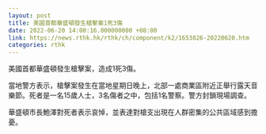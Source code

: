 ```yaml
---
layout: post
title: 美國首都華盛頓發生槍擊案1死3傷
date: 2022-06-20 14:00:16.000000000 +08:00
link: https://news.rthk.hk/rthk/ch/component/k2/1653826-20220620.htm
categories: rthk
---
```


美國首都華盛頓發生槍擊案，造成1死3傷。

當地警方表示，槍擊案發生在當地星期日晚上，北部一處商業區附近正舉行露天音樂節。死者是一名15歲人士，3名傷者之中，包括1名警察。警方封鎖現場調查。

華盛頓市長鮑澤對死者表示哀悼，並表達對槍支出現在人群密集的公共區域感到擔憂。
